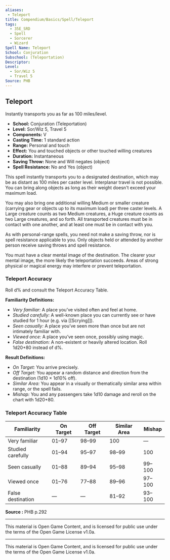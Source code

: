 ```yaml
---
aliases:
 - Teleport
title: Compendium/Basics/Spell/Teleport
tags:  
  - 35E_SRD  
  - Spell  
  - Sorcerer  
  - Wizard  
Spell Name: Teleport
School: Conjuration
Subschool: (Teleportation)
Descriptor: 
Level:
  - Sor/Wiz 5
  - Travel 5
Source: PHB
---
```


## Teleport

Instantly transports you as far as 100 miles/level.

- **School:** Conjuration (Teleportation)  
- **Level:** Sor/Wiz 5, Travel 5  
- **Components:** V  
- **Casting Time:** 1 standard action  
- **Range:** Personal and touch  
- **Effect:** You and touched objects or other touched willing creatures  
- **Duration:** Instantaneous  
- **Saving Throw:** None and Will negates (object)  
- **Spell Resistance:** No and Yes (object)  

This spell instantly transports you to a designated destination, which may be as distant as 100 miles per caster level. Interplanar travel is not possible. You can bring along objects as long as their weight doesn't exceed your maximum load.

You may also bring one additional willing Medium or smaller creature (carrying gear or objects up to its maximum load) per three caster levels. A Large creature counts as two Medium creatures, a Huge creature counts as two Large creatures, and so forth. All transported creatures must be in contact with one another, and at least one must be in contact with you.

As with personal-range spells, you need not make a saving throw, nor is spell resistance applicable to you. Only objects held or attended by another person receive saving throws and spell resistance.

You must have a clear mental image of the destination. The clearer your mental image, the more likely the teleportation succeeds. Areas of strong physical or magical energy may interfere or prevent teleportation.

### Teleport Accuracy

Roll d% and consult the Teleport Accuracy Table.

**Familiarity Definitions:**
- *Very familiar:* A place you’ve visited often and feel at home.
- *Studied carefully:* A well-known place you can currently see or have studied for 1 hour (e.g. via [[Scrying]]).
- *Seen casually:* A place you’ve seen more than once but are not intimately familiar with.
- *Viewed once:* A place you’ve seen once, possibly using magic.
- *False destination:* A non-existent or heavily altered location. Roll 1d20+80 instead of d%.

**Result Definitions:**
- *On Target:* You arrive precisely.
- *Off Target:* You appear a random distance and direction from the destination (1d10 × 1d10% off).
- *Similar Area:* You appear in a visually or thematically similar area within range, or the spell fails.
- *Mishap:* You and any passengers take 1d10 damage and reroll on the chart with 1d20+80.

### Teleport Accuracy Table

| Familiarity             | On Target | Off Target | Similar Area | Mishap |
|-------------------------|-----------|------------|--------------|--------|
| Very familiar           | 01–97     | 98–99      | 100          | —      |
| Studied carefully       | 01–94     | 95–97      | 98–99        | 100    |
| Seen casually           | 01–88     | 89–94      | 95–98        | 99–100 |
| Viewed once             | 01–76     | 77–88      | 89–96        | 97–100 |
| False destination       | —         | —          | 81–92        | 93–100 |


**Source :** PHB p.292

---

This material is Open Game Content, and is licensed for public use under  
the terms of the Open Game License v1.0a.

---

This material is Open Game Content, and is licensed for public use under the terms of the Open Game License v1.0a.
